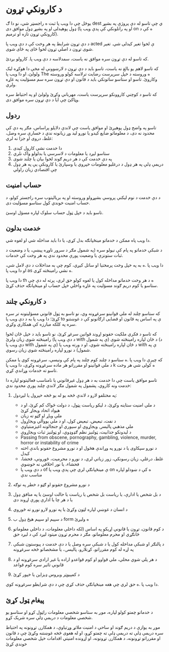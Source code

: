 # د کارونکي تړون

یوځل چې دا ویب پا ثبت ه راجسټر شي، نو دا ګ dest ي چې تاسو له دې پروژې په بشپړ ډول پوهیدلی او په بشپړ ډول موافق دی (او په راتلونکي کې پدې ویب پا on ه کې د کارونکي تړون تازه او ترمیم).

د دې تړون شرایط په هر وخت کې د دې ویب پا acted ې لخوا تغیر کیدلی شي. تغیر شوی تړون د اصلي تړون لخوا ځای په ځای شوی.

که تاسو له دې تړون سره موافق نه یاست، سمدلاسه د دې ویب پا. کارولو بږدئ.

که تاسو لاهم یو بالغ نه یاست، تاسو باید د دې تړون د لارښوونې له مخې دا هوکړه لیک ولولئ، او دا ویب پا The ه وروسته د خپل سرپرست رضایت ترلاسه کولو وروسته وکاروئ. تاسو او ستاسو ساتونکي باید د قانون او دې تړون سره سم مسؤلیت په غاړه ولري.

که تاسو د کوچني کاروونکو سرپرست یاست، مهرباني وکړئ ولولئ او په احتیاط سره وټاکئ چې ایا د دې تړون سره موافق دی.

## ردول

تاسو په واضح ډول پوهیږئ او موافق یاست چې لاندې دلایلو پراساس، مګر په دې کې محدود نه دی، د معلوماتو ضایع کیدو یا نورو لید وړ زیانونه ندي د خسارې سره وصل، غلط، دروی او جزا نه لري:

1. دا خدمت نشي کارول کیدی
1. ستاسو لیږد یا معلومات د لاسرسي یا بدلولو واک نلري
1. په دې خدمت کې د هر دریم ګوند لخوا بیان یا چلند شوی
1. دریمې ډلې په هر ډول د درغلیو معلومات خپروي یا وسپارئ یا کارونکي یې په هر ډول چې اقتصادي زیان راولي

## حساب امنیت

د دې خدمت د نوم لیکنې پروسې بشپړولو وروسته او په بریالیتوب سره راجستر کولو، د حساب امنیت خوندي کول ستاسو مسؤلیت دی.

تاسو باید د خپل ټول حساب سلوک لپاره مسؤل اوسئ.

## خدمت بدلون

دا ویب پاه ممکن د خدماتو مینځپانګه بدل کړي، یا دا باید مداخله شي او لغوه شي.

د شبکې خدماتو په پام کې نیولو سره (په شمول مګر د سرور ناوړه پیښې، یا د وضعیت د ثبات ستونزې یا وضعیت پورې محدود ندي په هر وخت کې خدمات.

دا ویب پا .ه به په خپل وخت پرمختیا او ساتل کیږي، کوم چې به مداخلات د دې لامل شي، او دا ویب پا as ه نشي رامینځته کړي.

دا ویب پا th ه د هر وخت خدماتو مداخله کول یا لغوه کولو حق لري، پرته له دې چې ستاسو یا کوم دریم ګوند مسؤلیت په غاړه واخلي خپل حساب او مینځپانګه حذف کړئ.

## د کارونکي چلند

که ستاسو چلند له ملي قوانینو سرغړونه وي، نو تاسو به ټول قانوني مسؤلیتونه تر سره کړئ؛ دا ویب پا به د دې ویب پا to ې په اساس په قانون او قضایی ارګانونو کې د غوښتنو سره په کلکه مبارزه کې همکاري وکړي.

که تاسو د فکري ملکیت حقونو اړوند قوانین سرغړ کړئ، نو تاسو باید د خپل ځان لخوا رامینځته شوی زیان ولرئ (د دې ویب پا with ې په شمول) د ځان لپاره رامینځته شوی (د دې ویب پا with ې په شمول) د ځان لپاره رامینځته شوي، او د ورته ویب پا with ې په شمول) د نورو لپاره رامینځته شوي زیان رسوي.

که چیرې دا ویب پا .ه ستاسو د چلند کوم چلند په پام کې ونیسي، سرغړونه کوي یا ممکن د ملي قوانینو او مقرراتو هر ماده سرغړونه وکړي، دا ویب پا k ه کولی شي هر وخت تاسو ته خدمات وړاندې کړي.

تاسو موافق یاست چې دا خدمت به د هر ډول غیرقانوني یا نامناسب فعالیتونو لپاره دا خدمت ونه کاروي، پشمول په شمول مګر لاندې چلند پورې محدود ندي:

1. په مختلفو لارو د لاندې څخه یو له یو څخه خپرول یا لیږدول:

   * د ملي امنیت ستاینه وکړئ، د لیکو ریاست پټول، د دولت ځواک کم کړئ، او د هیواد اتحاد ویجاړ کړئ
   * ملي ویاړ او ګټو ته زیان
   * د نفت، تبعیض، تبعیض کول، او د ملي یووالي ویجاړول
   * ملي مذهبي پالیسۍ ویجاړوي او سیوري او جنجالونه اغیزمنتیاوې
   * د لیدونکو جذابیت، ټولنیز نظم ګډوډوي، او ټولنیز ثبات ویجاړوي
   * Passing from obscene, pornography, gambling, violence, murder, horror or instability of crime
   * د نورو سپکاوی یا د نورو په وړاندې هڅول او د نورو مشروع حقونو باندې اخته کیدل
   * غلط، درغلي، زیان رسونکي، زور زیاتي لري، د نورو د محرمیت، ځورونې، فحشا، فحشاء، یا نور اخلاقي نه خوښوي
   * د دې ویب پا of ې مینځپانګې لري چې پدې ویب پا on ه کې د ښودلو لپاره مناسب ندي

1. د نورو مشروع حقونو او ګټو د خطر په توګه
1. د بل شخص یا ادارې، یا ریاست بل شخص یا ریاست یا حالت اوسئ یا په منافق ډول یا د هر چا یا ادارې پورې اړوند دی
1. د انسان د غوښې لپاره لټون وکړئ یا په نورو لارو نورو ته ځوروي
1. د سپیم او سپیم هیڅ ډول ب form ه ولیږئ
1. د کوم قانون، تړون یا قانوني اړیکو په اساس (لکه داخلي معلومات، د داخلي معلوماتو ځانګړي او محرم معلوماتو، مګر د محرم تړون میتود لیږد کې د لیږد حق
1. د پالنګر او شبکې مداخله کول یا د شبکې سره وصل یا د دې خدمت د پیوستون شبکې په اړه له کوم مقرراتو، کړنلارو، پالیسۍ، یا مشخصاتو څخه سرغړونه
1. د هر پلي شوي محلي، ملي قواوو او کوم قواعدو اراده یا غیر ارادي سرغړونه او د قانوني تاثیر سره کوم قواعد
1. د کمپیوټر ویروس ډیزاین یا خپور کړئ

دا ویب پا .ه حق لري چې هغه مینځپانګې حذف کړي چې د دې شرایطو سرغړونه کوي.

## پیغام ټول کړئ

د خدماتو چمتو کولو لپاره، موږ به ستاسو شخصي معلومات راټول کړو او ستاسو یو شخصي معلومات د دریمې ډلې سره شریک کړو.

موږ به یوازې د دریم ګوند او ساحې د امنیت ملاتړ وړتیاوې، د همکارۍ تړونونه په احتیاط سره دریمې ډلې ته دریمې ډلې ته چمتو کړو، او له هغوی څخه غوښتنه وکړئ چې د قانون او مقرراتو تړونونه، د همکارۍ تړونونه، او اړونده امنیتي اقدامات خپل شخصي معلومات خوندي کړئ